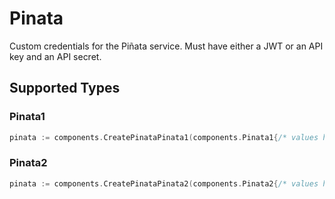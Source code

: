 # Pinata

Custom credentials for the Piñata service. Must have either
a JWT or an API key and an API secret.



## Supported Types

### Pinata1

```go
pinata := components.CreatePinataPinata1(components.Pinata1{/* values here */})
```

### Pinata2

```go
pinata := components.CreatePinataPinata2(components.Pinata2{/* values here */})
```

